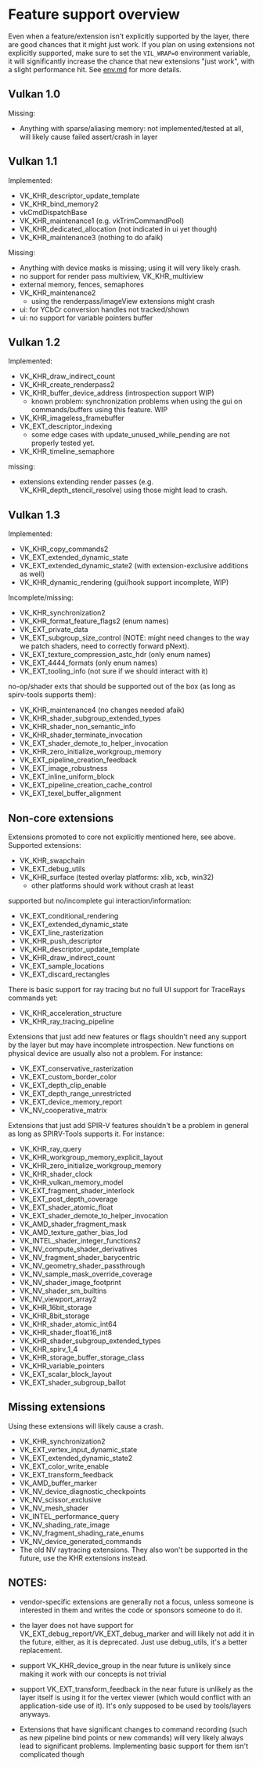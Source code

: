 # Feature support overview

Even when a feature/extension isn't explicitly supported by the layer,
there are good chances that it might just work. If you plan on using
extensions not explicitly supported, make sure to set the `VIL_WRAP=0`
environment variable, it will significantly increase the chance that 
new extensions "just work", with a slight performance hit. 
See [env.md](env.md) for more details.

## Vulkan 1.0

Missing:
- Anything with sparse/aliasing memory: not implemented/tested at all, 
  will likely cause failed assert/crash in layer

## Vulkan 1.1

Implemented:
- VK_KHR_descriptor_update_template
- VK_KHR_bind_memory2
- vkCmdDispatchBase
- VK_KHR_maintenance1 (e.g. vkTrimCommandPool)
- VK_KHR_dedicated_allocation (not indicated in ui yet though)
- VK_KHR_maintenance3 (nothing to do afaik)

Missing:
- Anything with device masks is missing; using it will very likely crash.
- no support for render pass multiview, VK_KHR_multiview
- external memory, fences, semaphores
- VK_KHR_maintenance2
	- using the renderpass/imageView extensions might crash
- ui: for YCbCr conversion handles not tracked/shown
- ui: no support for variable pointers buffer

## Vulkan 1.2

Implemented:
- VK_KHR_draw_indirect_count
- VK_KHR_create_renderpass2
- VK_KHR_buffer_device_address (introspection support WIP)
	- known problem: synchronization problems when using the gui on 
	  commands/buffers using this feature. WIP
- VK_KHR_imageless_framebuffer
- VK_EXT_descriptor_indexing
	- some edge cases with update_unused_while_pending are not properly
	  tested yet.
- VK_KHR_timeline_semaphore

missing:
- extensions extending render passes (e.g. VK_KHR_depth_stencil_resolve)
  using those might lead to crash.

## Vulkan 1.3

Implemented:
- VK_KHR_copy_commands2
- VK_EXT_extended_dynamic_state
- VK_EXT_extended_dynamic_state2 (with extension-exclusive additions as well)
- VK_KHR_dynamic_rendering (gui/hook support incomplete, WIP)

Incomplete/missing:
- VK_KHR_synchronization2
- VK_KHR_format_feature_flags2 (enum names)
- VK_EXT_private_data
- VK_EXT_subgroup_size_control (NOTE: might need changes to the way we
  patch shaders, need to correctly forward pNext).
- VK_EXT_texture_compression_astc_hdr (only enum names)
- VK_EXT_4444_formats (only enum names)
- VK_EXT_tooling_info (not sure if we should interact with it)

no-op/shader exts that should be supported out of the box (as long
as spirv-tools supports them):
- VK_KHR_maintenance4 (no changes needed afaik)
- VK_KHR_shader_subgroup_extended_types 
- VK_KHR_shader_non_semantic_info
- VK_KHR_shader_terminate_invocation
- VK_EXT_shader_demote_to_helper_invocation
- VK_KHR_zero_initialize_workgroup_memory
- VK_EXT_pipeline_creation_feedback
- VK_EXT_image_robustness
- VK_EXT_inline_uniform_block
- VK_EXT_pipeline_creation_cache_control
- VK_EXT_texel_buffer_alignment

## Non-core extensions

Extensions promoted to core not explicitly mentioned here, see above.
Supported extensions:

- VK_KHR_swapchain
- VK_EXT_debug_utils
- VK_KHR_surface (tested overlay platforms: xlib, xcb, win32)
	- other platforms should work without crash at least

supported but no/incomplete gui interaction/information:
- VK_EXT_conditional_rendering 
- VK_EXT_extended_dynamic_state
- VK_EXT_line_rasterization
- VK_KHR_push_descriptor
- VK_KHR_descriptor_update_template
- VK_KHR_draw_indirect_count
- VK_EXT_sample_locations
- VK_EXT_discard_rectangles

There is basic support for ray tracing but no full UI support for TraceRays
commands yet:
- VK_KHR_acceleration_structure
- VK_KHR_ray_tracing_pipeline

Extensions that just add new features or flags shouldn't need any 
support by the layer but may have incomplete introspection. New functions
on physical device are usually also not a problem.
For instance:
- VK_EXT_conservative_rasterization
- VK_EXT_custom_border_color
- VK_EXT_depth_clip_enable
- VK_EXT_depth_range_unrestricted
- VK_EXT_device_memory_report
- VK_NV_cooperative_matrix

Extensions that just add SPIR-V features shouldn't be a problem in general
as long as SPIRV-Tools supports it.
For instance:
- VK_KHR_ray_query
- VK_KHR_workgroup_memory_explicit_layout
- VK_KHR_zero_initialize_workgroup_memory
- VK_KHR_shader_clock
- VK_KHR_vulkan_memory_model
- VK_EXT_fragment_shader_interlock
- VK_EXT_post_depth_coverage
- VK_EXT_shader_atomic_float
- VK_EXT_shader_demote_to_helper_invocation
- VK_AMD_shader_fragment_mask
- VK_AMD_texture_gather_bias_lod
- VK_INTEL_shader_integer_functions2
- VK_NV_compute_shader_derivatives
- VK_NV_fragment_shader_barycentric
- VK_NV_geometry_shader_passthrough
- VK_NV_sample_mask_override_coverage
- VK_NV_shader_image_footprint
- VK_NV_shader_sm_builtins
- VK_NV_viewport_array2
- VK_KHR_16bit_storage
- VK_KHR_8bit_storage
- VK_KHR_shader_atomic_int64
- VK_KHR_shader_float16_int8
- VK_KHR_shader_subgroup_extended_types
- VK_KHR_spirv_1_4
- VK_KHR_storage_buffer_storage_class
- VK_KHR_variable_pointers
- VK_EXT_scalar_block_layout
- VK_EXT_shader_subgroup_ballot

## Missing extensions

Using these extensions will likely cause a crash.

- VK_KHR_synchronization2
- VK_EXT_vertex_input_dynamic_state
- VK_EXT_extended_dynamic_state2
- VK_EXT_color_write_enable
- VK_EXT_transform_feedback
- VK_AMD_buffer_marker
- VK_NV_device_diagnostic_checkpoints
- VK_NV_scissor_exclusive
- VK_NV_mesh_shader
- VK_INTEL_performance_query
- VK_NV_shading_rate_image
- VK_NV_fragment_shading_rate_enums
- VK_NV_device_generated_commands
- The old NV raytracing extensions. They also won't be supported in the future,
  use the KHR extensions instead.

## NOTES: 
- vendor-specific extensions are generally not a focus, unless someone
  is interested in them and writes the code or sponsors someone to do it.
- the layer does not have support for VK_EXT_debug_report/VK_EXT_debug_marker 
  and will likely not add it in the future, either, as it is deprecated. 
  Just use debug_utils, it's a better replacement.
- support VK_KHR_device_group in the near future is unlikely since making it
  work with our concepts is not trivial
- support VK_EXT_transform_feedback in the near future is unlikely as the
  layer itself is using it for the vertex viewer (which would conflict with
  an application-side use of it). It's only supposed to be used by tools/layers
  anyways.

- Extensions that have significant changes to command recording (such as
  new pipeline bind points or new commands) will very likely always lead to
  significant problems. Implementing basic support for them isn't complicated
  though
